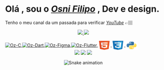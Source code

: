 # Olá , sou o <a href="https://www.linkedin.com/in/osni-filipo-66a62a1a2"><i>Osni Filipo</i></a> , Dev e design.
Tenho o meu canal da um passada para verificar <a href="https://www.youtube.com/channel/UCfcHP173bUZB_yjRZOIAceg/featured"><i>YouTube</i></a><span> 👉🏽️</span>

<div align="center">
  <a href="https://github.com/OsniFilipo">
  <img height="180em" src="https://github-readme-stats.vercel.app/api?username=osnifilipo&show_icons=true&theme=tokyonight&include_all_commits=true&count_private=true"/>
  <img height="180em" src="https://github-readme-stats.vercel.app/api/top-langs/?username=osnifilipo&layout=compact&langs_count=7&theme=tokyonight"/>
</div>
 
<div style="display: inline_block"><br>
  <img align="center" alt="Oz-C" height="30" width="40" src="https://cdn.jsdelivr.net/gh/devicons/devicon/icons/c/c-original.svg">
  <img align="center" alt="Oz-Dart" height="30" width="40" src="https://cdn.jsdelivr.net/gh/devicons/devicon/icons/dart/dart-original.svg">
  <img align="center" alt="Oz-Figma" height="30" width="40" src="https://cdn.jsdelivr.net/gh/devicons/devicon/icons/figma/figma-original.svg">
  <img align="center" alt="Oz-Flutter" height="30" width="40" src="https://cdn.jsdelivr.net/gh/devicons/devicon/icons/flutter/flutter-original.svg">
  <img align="center" alt="Oz-HTML" height="30" width="40" src="https://raw.githubusercontent.com/devicons/devicon/master/icons/html5/html5-original.svg">
  <img align="center" alt="Oz-CSS" height="30" width="40" src="https://raw.githubusercontent.com/devicons/devicon/master/icons/css3/css3-original.svg">
  <img align="center" alt="Oz-Python" height="30" width="40" src="https://raw.githubusercontent.com/devicons/devicon/master/icons/python/python-original.svg">
  
  
</div>
 
<div align="center">
  <a href="https://www.youtube.com/channel/UCfcHP173bUZB_yjRZOIAceg" target="_blank"><img src="https://img.shields.io/badge/YouTube-FF0000?style=for-the-badge&logo=youtube&logoColor=white" target="_blank"></a>
  <a href="https://www.instagram.com/osni.filipo/" target="_blank"><img src="https://img.shields.io/badge/-Instagram-%23E4405F?style=for-the-badge&logo=instagram&logoColor=white" target="_blank"></a>
  <!-- <a href="https://www.facebook.com/pr.eduardoribeiro" target="_blank"><img src="https://img.shields.io/badge/Facebook-1877F2?style=for-the-badge&logo=facebook&logoColor=white" target="_blank"></a>  -->
  <a href="https://www.linkedin.com/in/osni-filipo-66a62a1a2" target="_blank"><img src="https://img.shields.io/badge/-LinkedIn-%230077B5?style=for-the-badge&logo=linkedin&logoColor=white" target="_blank"></a> 
</div>
 
<div align="center">
  
![Snake animation](https://github.com/osnifilipo/osnifilipo/blob/output/github-contribution-grid-snake.svg)
  
</div>
